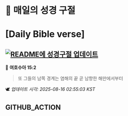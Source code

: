 # 🙏 매일의 성경 구절
# [Daily Bible verse]
## [![README에 성경구절 업데이트](https://github.com/DONGSUKA/first_test/actions/workflows/update-readme-bible.yml/badge.svg)](https://github.com/DONGSUKA/first_test/actions/workflows/update-readme-bible.yml)
<!-- START_BIBLE_VERSE -->
📖 **여호수아 15:2**
> 또 그들의 남쪽 경계는 염해의 끝 곧 남향한 해만에서부터

🕊️ _업데이트 시각: 2025-08-16 02:55:03 KST_
  <!-- END_BIBLE_VERSE -->
## GITHUB_ACTION
